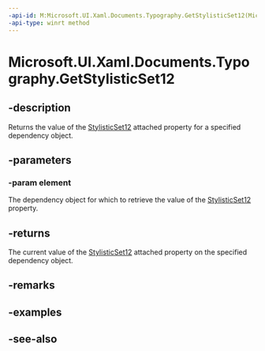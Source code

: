```yaml
---
-api-id: M:Microsoft.UI.Xaml.Documents.Typography.GetStylisticSet12(Microsoft.UI.Xaml.DependencyObject)
-api-type: winrt method
---
```


<!-- Method syntax
public bool GetStylisticSet12(Windows.UI.Xaml.DependencyObject element)
-->

# Microsoft.UI.Xaml.Documents.Typography.GetStylisticSet12

## -description
Returns the value of the [StylisticSet12](/windows/winui/api/microsoft.ui.xaml.documents.typography#xaml-attached-properties) attached property for a specified dependency object.

## -parameters
### -param element
The dependency object for which to retrieve the value of the [StylisticSet12](/windows/winui/api/microsoft.ui.xaml.documents.typography#xaml-attached-properties) property.

## -returns
The current value of the [StylisticSet12](/windows/winui/api/microsoft.ui.xaml.documents.typography#xaml-attached-properties) attached property on the specified dependency object.

## -remarks

## -examples

## -see-also
